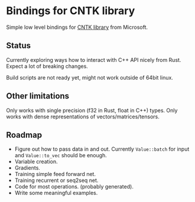 # Bindings for CNTK library

Simple low level bindings for [CNTK library](https://github.com/Microsoft/CNTK/blob/release/2.2/Source/CNTKv2LibraryDll/API/CNTKLibrary.h) from Microsoft.

## Status

Currently exploring ways how to interact with C++ API nicely from Rust.
Expect a lot of breaking changes.

Build scripts are not ready yet, might not work outside of 64bit linux.

## Other limitations

Only works with single precision (f32 in Rust, float in C++) types.
Only works with dense representations of vectors/matrices/tensors.

## Roadmap

* Figure out how to pass data in and out. Currently `Value::batch` for input and `Value::to_vec` should be enough.
* Variable creation.
* Gradients.
* Training simple feed forward net.
* Training recurrent or seq2seq net.
* Code for most operations. (probably generated).
* Write some meaningful examples.